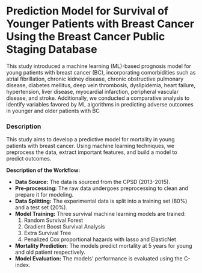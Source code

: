# Prediction Model for Survival of Younger Patients with Breast Cancer Using the Breast Cancer Public Staging Database
This study introduced a machine learning (ML)-based prognosis model for young patients with breast cancer (BC), incorporating comorbidities such as atrial fibrillation, chronic kidney disease, chronic obstructive pulmonary disease, diabetes mellitus, deep vein thrombosis, dyslipidemia, heart failure, hypertension, liver disease, myocardial infarction, peripheral vascular disease, and stroke. Additionally, we conducted a comparative analysis to identify variables favored by ML algorithms in predicting adverse outcomes in younger and older patients with BC


### Description

This study aims to develop a predictive model for mortality in young patients with breast cancer. Using machine learning techniques, we preprocess the data, extract important features, and build a model to predict outcomes.

**Description of the Workflow:**
- **Data Source:** The data is sourced from the CPSD (2013-2015).
- **Pre-processing:** The raw data undergoes preprocessing to clean and prepare it for modeling.
- **Data Splitting:** The experimental data is split into a training set (80%) and a test set (20%).
- **Model Training:** Three survival machine learning models are trained:
  1. Random Survival Forest
  2. Gradient Boost Survival Analysis
  3. Extra Survival Tree
  4. Penalized Cox proportional hazards with lasso and ElasticNet
- **Mortality Prediction:** The models predict mortality at 5 years for young and old patient respectively. 
- **Model Evaluation:** The models' performance is evaluated using the C-index.
